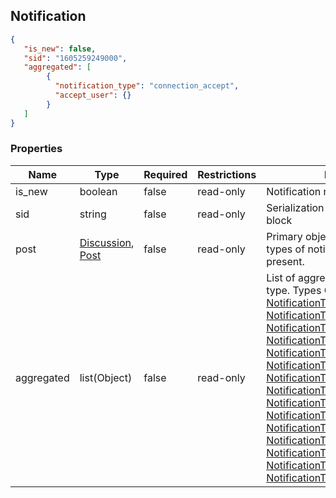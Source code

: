 <h2 id="tocS_Notification">Notification</h2>
<!-- backwards compatibility -->
<a id="schemanotification"></a>
<a id="schema_Notification"></a>
<a id="tocSnotification"></a>
<a id="tocsnotification"></a>

```json
{
   "is_new": false,
   "sid": "1605259249000",
   "aggregated": [
        {
          "notification_type": "connection_accept",
          "accept_user": {}
        }
   ]
}
```

### Properties

|Name|Type|Required|Restrictions|Description|
|---|---|---|---|---|
|is_new|boolean|false|read-only|Notification not yet read|
|sid|string|false|read-only|Serialization id of the notification block|
|post|[Discussion](#schemadiscussion), [Post](#schemapost)|false|read-only|Primary object involved. For some types of notifications it will not be present.|
|aggregated|list(Object)|false|read-only|List of aggregated notifications by type. Types Object: [NotificationTypeAnswer](#schemanotificationtypeanswer), [NotificationTypeComment](#schemanotificationtypecomment), [NotificationTypeMention](#schemanotificationtypemention), [NotificationTypeConnectionAccept](#schemanotificationtypeconnectionaccept), [NotificationTypeConnectionRequest](#schemanotificationtypeconnectionrequest), [NotificationTypePrivateMessage](#schemanotificationtypeprivatemessage), [NotificationTypeFavorite](#schemanotificationtypefavorite), [NotificationTypeVoteUp](#schemanotificationtypevoteup), [NotificationTypeBlockedUser](#schemanotificationtypeblockeduser), [NotificationTypeUnBlockedUser](#schemanotificationtypeunblockeduser), [NotificationTypeKindlyNotice](#schemanotificationtypekindlynotice), [NotificationTypeCollapsedFor](#schemanotificationtypecollapsedfor), [NotificationTypeDeletedFor](#schemanotificationtypedeletedfor), [NotificationTypeIncubatorApproved](#schemanotificationtypeincubatorapproved), [NotificationTypeCustomNotification](#schemanotificationtypecustomnotification) |
